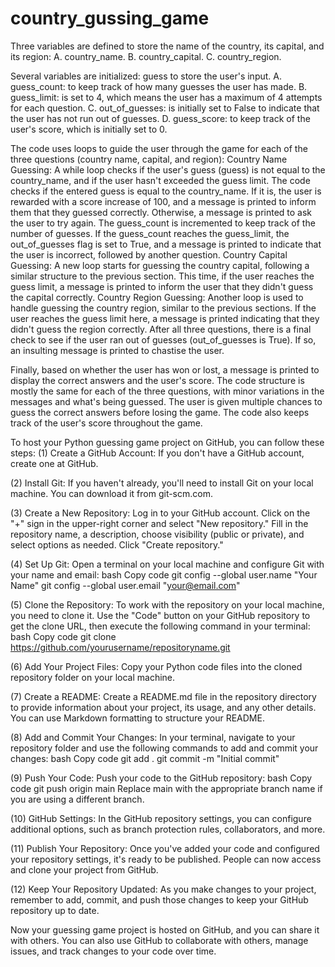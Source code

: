 # country_gussing_game
Three variables are defined to store the name of the country, its capital, and its region:
 A.  country_name.
 B.	country_capital.
 C.	country_region.

Several variables are initialized:
guess to store the user's input.
 A.	guess_count: to keep track of how many guesses the user has made.
 B.	guess_limit: is set to 4, which means the user has a maximum of 4 attempts for each question.
 C.	out_of_guesses: is initially set to False to indicate that the user has not run out of guesses.
 D.	guess_score:  to keep track of the user's score, which is initially set to 0. 

The code uses loops to guide the user through the game for each of the three questions (country name, capital, and region):
Country Name Guessing:  A while loop checks if the user's guess (guess) is not equal to the country_name, and if the user hasn't exceeded the guess limit.
The code checks if the entered guess is equal to the country_name. If it is, the user is rewarded with a score increase of 100, and a message is printed to inform them that they guessed correctly. Otherwise, a message is printed to ask the user to try again.
The guess_count is incremented to keep track of the number of guesses.
If the guess_count reaches the guess_limit, the out_of_guesses flag is set to True, and a message is printed to indicate that the user is incorrect, followed by another question.
Country Capital Guessing: A new loop starts for guessing the country capital, following a similar structure to the previous section. This time, if the user reaches the guess limit, a message is printed to inform the user that they didn't guess the capital correctly.
Country Region Guessing: Another loop is used to handle guessing the country region, similar to the previous sections. If the user reaches the guess limit here, a message is printed indicating that they didn't guess the region correctly. After all three questions, there is a final check to see if the user ran out of guesses (out_of_guesses is True). If so, an insulting message is printed to chastise the user.

Finally, based on whether the user has won or lost, a message is printed to display the correct answers and the user's score. 
The code structure is mostly the same for each of the three questions, with minor variations in the messages and what's being guessed. 
The user is given multiple chances to guess the correct answers before losing the game. The code also keeps track of the user's score throughout the game.




To host your Python guessing game project on GitHub, you can follow these steps:
(1) Create a GitHub Account:
If you don't have a GitHub account, create one at GitHub.

(2) Install Git:
If you haven't already, you'll need to install Git on your local machine. You can download it from git-scm.com.

(3) Create a New Repository:
Log in to your GitHub account.
Click on the "+" sign in the upper-right corner and select "New repository."
Fill in the repository name, a description, choose visibility (public or private), and select options as needed.
Click "Create repository."

(4) Set Up Git:
Open a terminal on your local machine and configure Git with your name and email:
bash
Copy code
git config --global user.name "Your Name"
git config --global user.email "your@email.com"

(5) Clone the Repository:
To work with the repository on your local machine, you need to clone it. Use the "Code" button on your GitHub repository to get the clone URL, then execute the following command in your terminal:
bash
Copy code
git clone https://github.com/yourusername/repositoryname.git

(6) Add Your Project Files:
Copy your Python code files into the cloned repository folder on your local machine.

(7) Create a README:
Create a README.md file in the repository directory to provide information about your project, its usage, and any other details. You can use Markdown formatting to structure your README.

(8) Add and Commit Your Changes:
In your terminal, navigate to your repository folder and use the following commands to add and commit your changes:
bash
Copy code
git add .
git commit -m "Initial commit"

(9) Push Your Code:
Push your code to the GitHub repository:
bash
Copy code
git push origin main
Replace main with the appropriate branch name if you are using a different branch.

(10) GitHub Settings:
In the GitHub repository settings, you can configure additional options, such as branch protection rules, collaborators, and more.

(11) Publish Your Repository:
Once you've added your code and configured your repository settings, it's ready to be published. People can now access and clone your project from GitHub.

(12) Keep Your Repository Updated:
As you make changes to your project, remember to add, commit, and push those changes to keep your GitHub repository up to date.

Now your guessing game project is hosted on GitHub, and you can share it with others. You can also use GitHub to collaborate with others, manage issues, and track changes to your code over time.
